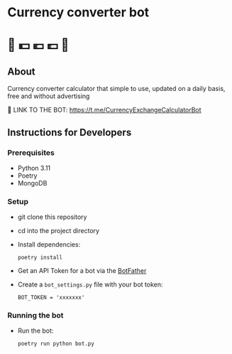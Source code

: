 # Currency converter bot 
# 🤖 💵 💶 💷 🤖


## About
Currency converter calculator that simple to use, updated on a daily basis, free and without advertising

📱 LINK TO THE BOT: https://t.me/CurrencyExchangeCalculatorBot
 

## Instructions for Developers 
### Prerequisites
- Python 3.11
- Poetry
- MongoDB

### Setup
- git clone this repository 
- cd into the project directory
- Install dependencies:
    
      poetry install


- Get an API Token for a bot via the [BotFather](https://telegram.me/BotFather)
- Create a `bot_settings.py` file with your bot token:

      BOT_TOKEN = 'xxxxxxx'

### Running the bot        
- Run the bot:

      poetry run python bot.py
